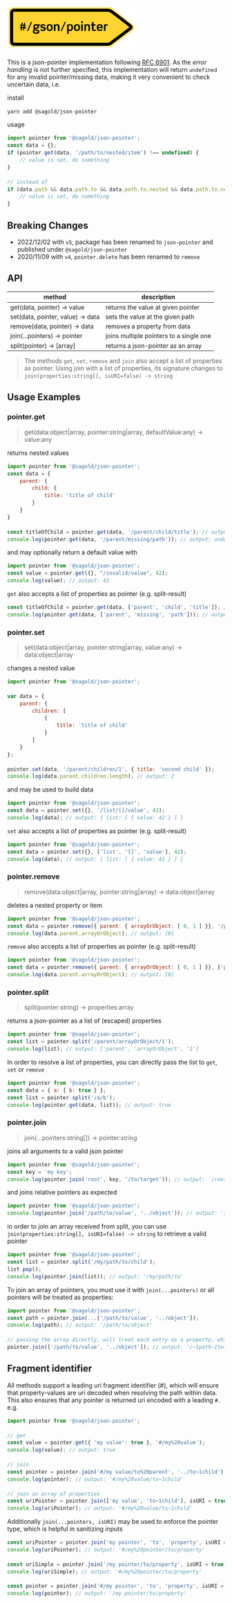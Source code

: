 <h1 align="left"><img src="./docs/json-pointer.png" width="296" alt="@sagold/json-pointer"></h1>

This is a json-pointer implementation following [RFC 6901](https://tools.ietf.org/html/rfc6901).
As the _error handling_ is not further specified, this implementation will return `undefined` for any invalid
pointer/missing data, making it very convenient to check uncertain data, i.e.

install

`yarn add @sagold/json-pointer`

usage

```js
import pointer from '@sagold/json-pointer';
const data = {};
if (pointer.get(data, '/path/to/nested/item') !== undefined) {
    // value is set, do something
}

// instead of
if (data.path && data.path.to && data.path.to.nested && data.path.to.nested.item) {
    // value is set, do something
}
```


## Breaking Changes

- 2022/12/02 with `v5`, package has been renamed to `json-pointer` and published under `@sagold/json-pointer`
- 2020/11/09 with `v4`, `pointer.delete` has been renamed to `remove`


## API

| method                                | description
| ------------------------------------- | -------------------------------------------------------------
| get(data, pointer) -> value           | returns the value at given pointer
| set(data, pointer, value) -> data     | sets the value at the given path
| remove(data, pointer) -> data         | removes a property from data
| join(...pointers) -> pointer          | joins multiple pointers to a single one
| split(pointer) -> [array]             | returns a json-pointer as an array


> The methods `get`, `set`, `remove` and `join` also accept a list of properties as pointer. Using join with a list
> of properties, its signature changes to `join(properties:string[], isURI=false) -> string`


## Usage Examples

### pointer.get

> get(data:object|array, pointer:string|array, defaultValue:any) -> value:any

returns nested values

```js
import pointer from '@sagold/json-pointer';
const data = {
    parent: {
        child: {
            title: 'title of child'
        }
    }
}

const titleOfChild = pointer.get(data, '/parent/child/title'); // output: 'title of child'
console.log(pointer.get(data, '/parent/missing/path')); // output: undefined
```

and may optionally return a default value with

```js
import pointer from '@sagold/json-pointer';
const value = pointer.get({}, "/invalid/value", 42);
console.log(value); // output: 42
```

`get` also accepts a list of properties as pointer (e.g. split-result)

```js
const titleOfChild = pointer.get(data, ['parent', 'child', 'title']); // output: 'title of child'
console.log(pointer.get(data, ['parent', 'missing', 'path'])); // output: undefined
```

### pointer.set

> set(data:object|array, pointer:string|array, value:any) -> data:object|array

changes a nested value

```js
import pointer from '@sagold/json-pointer';

var data = {
    parent: {
        children: [
            {
                title: 'title of child'
            }
        ]
    }
};

pointer.set(data, '/parent/children/1', { title: 'second child' });
console.log(data.parent.children.length); // output: 2
```

and may be used to build data

```js
import pointer from '@sagold/json-pointer';
const data = pointer.set({}, '/list/[]/value', 42);
console.log(data); // output: { list: [ { value: 42 } ] }
```

`set` also accepts a list of properties as pointer (e.g. split-result)

```js
import pointer from '@sagold/json-pointer';
const data = pointer.set({}, ['list', '[]', 'value'], 42);
console.log(data); // output: { list: [ { value: 42 } ] }
```


### pointer.remove

> remove(data:object|array, pointer:string|array) -> data:object|array

deletes a nested property or item

```js
import pointer from '@sagold/json-pointer';
const data = pointer.remove({ parent: { arrayOrObject: [ 0, 1 ] }}, '/parent/arrayOrObject/1');
console.log(data.parent.arrayOrObject); // output: [0]
```

`remove` also accepts a list of properties as pointer (e.g. split-result)

```js
import pointer from '@sagold/json-pointer';
const data = pointer.remove({ parent: { arrayOrObject: [ 0, 1 ] }}, ['parent', 'arrayOrObject', '1']);
console.log(data.parent.arrayOrObject); // output: [0]
```


### pointer.split

> split(pointer:string) -> properties:array

returns a json-pointer as a list of (escaped) properties

```js
import pointer from '@sagold/json-pointer';
const list = pointer.split('/parent/arrayOrObject/1');
console.log(list); // output: ['parent', 'arrayOrObject', '1']
```

In order to resolve a list of properties, you can directly pass the list to `get`, `set` or `remove`

```js
import pointer from '@sagold/json-pointer';
const data = { a: { b: true } };
const list = pointer.split('/a/b');
console.log(pointer.get(data, list)); // output: true
```


### pointer.join

> join(...pointers:string[]) -> pointer:string

joins all arguments to a valid json pointer

```js
import pointer from '@sagold/json-pointer';
const key = 'my key';
console.log(pointer.join('root', key, '/to/target')); // output: '/root/my key/to/target'
```

and joins relative pointers as expected

```js
import pointer from '@sagold/json-pointer';
console.log(pointer.join('/path/to/value', '../object')); // output: '/path/to/object'
```

in order to join an array received from split, you can use `join(properties:string[], isURI=false) -> string` to
retrieve a valid pointer

```js
import pointer from '@sagold/json-pointer';
const list = pointer.split('/my/path/to/child');
list.pop();
console.log(pointer.join(list)); // output: '/my/path/to'
```

To join an array of pointers, you must use it with `join(...pointers)` or all pointers will be treated as properties:

```js
import pointer from '@sagold/json-pointer';
const path = pointer.join(...['/path/to/value', '../object']);
console.log(path); // output: '/path/to/object'

// passing the array directly, will treat each entry as a property, which will be escaped and resolves to:
pointer.join(['/path/to/value', '../object']); // output: '/~1path~1to~1value/..~1object'
```


## Fragment identifier

All methods support a leading uri fragment identifier (#), which will ensure that property-values are uri decoded
when resolving the path within data. This also ensures that any pointer is returned uri encoded with a leading `#`. e.g.

```js
import pointer from '@sagold/json-pointer';

// get
const value = pointer.get({ 'my value': true }, '#/my%20value');
console.log(value); // output: true

// join
const pointer = pointer.join('#/my value/to%20parent', '../to~1child');
console.log(pointer); // output: '#/my%20value/to~1child'

// join an array of properties
const uriPointer = pointer.join(['my value', 'to~1child'], isURI = true);
console.log(uriPointer); // output: '#/my%20value/to~1child'
```

Additionally `join(...pointers, isURI)` may be used to enforce the pointer type, which is helpful in sanitizing inputs

```js
const uriPointer = pointer.join('my pointer', 'to', 'property', isURI = true);
console.log(uriPointer); // output: '#/my%20pointer/to/property'

const uriSimple = pointer.join('/my pointer/to/property', isURI = true);
console.log(uriSimple); // output: '#/my%20pointer/to/property'

const pointer = pointer.join('#/my pointer', 'to', 'property', isURI = false);
console.log(pointer); // output: '/my pointer/to/property'
```


